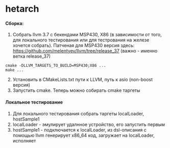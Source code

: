 # hetarch
#### Сборка:
1. Собрать llvm 3.7 с бекендами MSP430, X86 (в зависимости от того, для локального тестирования или для тестрования на железе хочется собрать). Патченая для MSP430 версия здесь: https://github.com/melentyev/llvm/tree/release_37 (важно - именно ветка release_37)
```
cmake -DLLVM_TARGETS_TO_BUILD=MSP430;X86 ... 
make ...
```
2. Установить в CMakeLists.txt пути к LLVM, путь к asio (non-boost версия)
3. Запустить cmake. Теперь можно собирать cmake таргеты

#### Локальное тестирование
1. Для локального тестирования собрать таргеты localLoader, hostSample1
2. localLoader - эмулирует удалнное устройство, его запустить первым
3. hostSample1 - подключается к localLoader, из dsl-описания с помощью llvm генерирует x86_64 код, загружает на localLoader, исполняет
